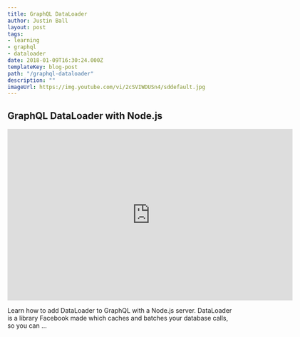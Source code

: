 ```yaml
---
title: GraphQL DataLoader
author: Justin Ball
layout: post
tags:
- learning
- graphql
- dataloader
date: 2018-01-09T16:30:24.000Z
templateKey: blog-post
path: "/graphql-dataloader"
description: ""
imageUrl: https://img.youtube.com/vi/2cSVIWDUSn4/sddefault.jpg
---
```

<div class="youtube-videos video-responsive">
  <div id="2cSVIWDUSn4" class="youtube-video">
    <h2 class="youtube-title">GraphQL DataLoader with Node.js</h2>
    <iframe src="https://www.youtube.com/embed/2cSVIWDUSn4" frameborder="0" width="640" height="385" allowfullscreen>
      <p>Your browser does not support iframes.</p>
    </iframe>
    <p class="youtube-description">Learn how to add DataLoader to GraphQL with a Node.js server. DataLoader is a library Facebook made which caches and batches your database calls, so you can ...</p>
  </div>
</div>